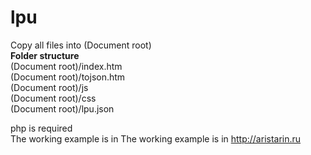 # lpu
Copy all files into (Document root)  
**Folder structure**  
(Document root)/index.htm  
(Document root)/tojson.htm  
(Document root)/js  
(Document root)/css  
(Document root)/lpu.json  
  
php is required    
The working example is in The working example is in http://aristarin.ru
